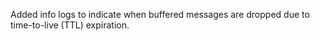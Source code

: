 Added info logs to indicate when buffered messages are dropped due to time-to-live (TTL) expiration.
